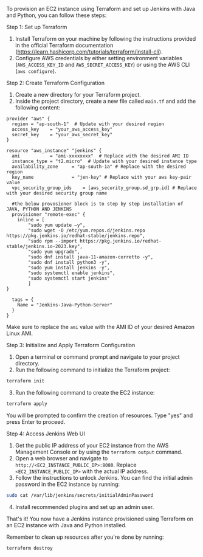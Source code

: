 To provision an EC2 instance using Terraform and set up Jenkins with Java and Python, you can follow these steps:

Step 1: Set up Terraform
1. Install Terraform on your machine by following the instructions provided in the official Terraform documentation (https://learn.hashicorp.com/tutorials/terraform/install-cli).
2. Configure AWS credentials by either setting environment variables (`AWS_ACCESS_KEY_ID` and `AWS_SECRET_ACCESS_KEY`) or using the AWS CLI (`aws configure`).

Step 2: Create Terraform Configuration
1. Create a new directory for your Terraform project.
2. Inside the project directory, create a new file called `main.tf` and add the following content:

```hcl
provider "aws" {
  region = "ap-south-1"  # Update with your desired region
  access_key 	= "your_aws_access_key"
  secret_key 	= "your_aws_secret_key"
}

resource "aws_instance" "jenkins" {
  ami           = "ami-xxxxxxxx"  # Replace with the desired AMI ID
  instance_type = "t2.micro"  # Update with your desired instance type
  availability_zone		= "ap-south-1a" # Replace with the desired region
  key_name				= "jen-key" # Replace with your aws key-pair value
  vpc_security_group_ids	= [aws_security_group.sd_grp.id] # Replace with your desired security group name

  #the below provosioner block is to step by step installation of JAVA, PYTHON AND JENKINS
  provisioner "remote-exec" {
	inline = [
		"sudo yum update –y",
		"sudo wget -O /etc/yum.repos.d/jenkins.repo https://pkg.jenkins.io/redhat-stable/jenkins.repo",
		"sudo rpm --import https://pkg.jenkins.io/redhat-stable/jenkins.io-2023.key",
		"sudo yum upgrade",
		"sudo dnf install java-11-amazon-corretto -y",
		"sudo dnf install python3 -y",
		"sudo yum install jenkins -y",
		"sudo systemctl enable jenkins",
		"sudo systemctl start jenkins"
		]
}

  tags = {
    Name = "Jenkins-Java-Python-Server"
  }
}
```

Make sure to replace the `ami` value with the AMI ID of your desired Amazon Linux AMI.

Step 3: Initialize and Apply Terraform Configuration
1. Open a terminal or command prompt and navigate to your project directory.
2. Run the following command to initialize the Terraform project:

```bash
terraform init
```

3. Run the following command to create the EC2 instance:

```bash
terraform apply
```

You will be prompted to confirm the creation of resources. Type "yes" and press Enter to proceed.

Step 4: Access Jenkins Web UI
1. Get the public IP address of your EC2 instance from the AWS Management Console or by using the `terraform output` command.
2. Open a web browser and navigate to `http://<EC2_INSTANCE_PUBLIC_IP>:8080`. Replace `<EC2_INSTANCE_PUBLIC_IP>` with the actual IP address.
3. Follow the instructions to unlock Jenkins. You can find the initial admin password in the EC2 instance by running:

```bash
sudo cat /var/lib/jenkins/secrets/initialAdminPassword
```

4. Install recommended plugins and set up an admin user.

That's it! You now have a Jenkins instance provisioned using Terraform on an EC2 instance with Java and Python installed.

Remember to clean up resources after you're done by running:

```bash
terraform destroy
```